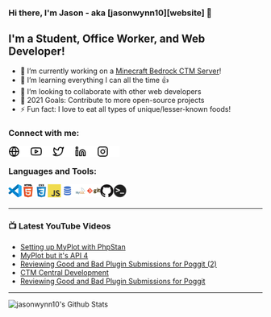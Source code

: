 ### Hi there, I'm Jason - aka [jasonwynn10][website] 👋

## I'm a Student, Office Worker, and Web Developer!
- 🔭 I’m currently working on a [Minecraft Bedrock CTM Server][ctmcentral]!
- 🌱 I’m learning everything I can all the time 👍
- 👯 I’m looking to collaborate with other web developers
- 🥅 2021 Goals: Contribute to more open-source projects
- ⚡ Fun fact: I love to eat all types of unique/lesser-known foods!

### Connect with me:

[<img align="left" alt="jasonwynn10.com" width="22px" src="https://raw.githubusercontent.com/codeSTACKr/codeSTACKr/master/img/globe-light.svg" />][website-light]
[<img align="left" alt="jasonwynn10.com" width="22px" src="https://raw.githubusercontent.com/codeSTACKr/codeSTACKr/master/img/globe-dark.svg" />][website-dark]
[<img align="left" alt="jasonwynn10 | YouTube" width="22px" src="https://raw.githubusercontent.com/codeSTACKr/codeSTACKr/master/img/youtube-light.svg" />][youtube-light]
[<img align="left" alt="jasonwynn10 | YouTube" width="22px" src="https://raw.githubusercontent.com/codeSTACKr/codeSTACKr/master/img/youtube-dark.svg" />][youtube-dark]
[<img align="left" alt="jasonwynn10 | Twitter" width="22px" src="https://raw.githubusercontent.com/codeSTACKr/codeSTACKr/master/img/twitter-light.svg" />][twitter-light]
[<img align="left" alt="jasonwynn10 | Twitter" width="22px" src="https://raw.githubusercontent.com/codeSTACKr/codeSTACKr/master/img/twitter-dark.svg" />][twitter-dark]
[<img align="left" alt="jasonwynn10 | LinkedIn" width="22px" src="https://raw.githubusercontent.com/codeSTACKr/codeSTACKr/master/img/linkedin-light.svg" />][linkedin-light]
[<img align="left" alt="jasonwynn10 | LinkedIn" width="22px" src="https://raw.githubusercontent.com/codeSTACKr/codeSTACKr/master/img/linkedin-dark.svg" />][linkedin-dark]
[<img align="left" alt="jasonwynn10 | Instagram" width="22px" src="https://raw.githubusercontent.com/codeSTACKr/codeSTACKr/master/img/instagram-light.svg" />][instagram-light]
[<img align="left" alt="jasonwynn10 | Instagram" width="22px" src="https://raw.githubusercontent.com/codeSTACKr/codeSTACKr/master/img/instagram-dark.svg" />][instagram-dark]

<br />

### Languages and Tools:

<img align="left" alt="Visual Studio Code" width="26px" src="https://raw.githubusercontent.com/github/explore/80688e429a7d4ef2fca1e82350fe8e3517d3494d/topics/visual-studio-code/visual-studio-code.png" />
<img align="left" alt="HTML5" width="26px" src="https://raw.githubusercontent.com/github/explore/80688e429a7d4ef2fca1e82350fe8e3517d3494d/topics/html/html.png" />
<img align="left" alt="CSS3" width="26px" src="https://raw.githubusercontent.com/github/explore/80688e429a7d4ef2fca1e82350fe8e3517d3494d/topics/css/css.png" />
<img align="left" alt="JavaScript" width="26px" src="https://raw.githubusercontent.com/github/explore/80688e429a7d4ef2fca1e82350fe8e3517d3494d/topics/javascript/javascript.png" />
<img align="left" alt="SQL" width="26px" src="https://raw.githubusercontent.com/github/explore/80688e429a7d4ef2fca1e82350fe8e3517d3494d/topics/sql/sql.png" />
<img align="left" alt="MySQL" width="26px" src="https://raw.githubusercontent.com/github/explore/80688e429a7d4ef2fca1e82350fe8e3517d3494d/topics/mysql/mysql.png" />
<img align="left" alt="Git" width="26px" src="https://raw.githubusercontent.com/github/explore/80688e429a7d4ef2fca1e82350fe8e3517d3494d/topics/git/git.png" />
<img align="left" alt="GitHub" width="26px" src="https://raw.githubusercontent.com/github/explore/78df643247d429f6cc873026c0622819ad797942/topics/github/github.png" />
<img align="left" alt="HTML5" width="26px" src="https://raw.githubusercontent.com/github/explore/80688e429a7d4ef2fca1e82350fe8e3517d3494d/topics/terminal/terminal.png" />

<br />
<br />

---

### 📺 Latest YouTube Videos
<!-- YOUTUBE:START -->
- [Setting up MyPlot with PhpStan](https://www.youtube.com/watch?v=nohq8FYJ7qE)
- [MyPlot but it&#39;s API 4](https://www.youtube.com/watch?v=yCs2ZnwaFhI)
- [Reviewing Good and Bad Plugin Submissions for Poggit &lpar;2&rpar;](https://www.youtube.com/watch?v=O4tnD_6ScPo)
- [CTM Central Development](https://www.youtube.com/watch?v=jxodJqjGWJc)
- [Reviewing Good and Bad Plugin Submissions for Poggit](https://www.youtube.com/watch?v=-GiTzxAmFF4)
<!-- YOUTUBE:END -->

---

<img align="left" alt="jasonwynn10's Github Stats" src="https://github-readme-stats.vercel.app/api?username=jasonwynn10&show_icons=true&hide_border=true" />

[website-light]: https://jasonwynn10.com#gh-light-mode-only
[website-dark]: https://jasonwynn10.com#gh-dark-mode-only
[twitter-light]: https://twitter.com/jasonwynn10#gh-light-mode-only
[twitter-dark]: https://twitter.com/jasonwynn10#gh-dark-mode-only
[youtube-light]: https://www.youtube.com/channel/UCl_WphG9GGEwBKPQcdSPwTA#gh-light-mode-only
[youtube-dark]: https://www.youtube.com/channel/UCl_WphG9GGEwBKPQcdSPwTA#gh-dark-mode-only
[instagram-light]: https://instagram.com/jasonwynn10#gh-light-mode-only
[instagram-dark]: https://instagram.com/jasonwynn10#gh-dark-mode-only
[linkedin-light]: https://linkedin.com/in/jasonwynn10#gh-light-mode-only
[linkedin-dark]: https://linkedin.com/in/jasonwynn10#gh-dark-mode-only
[ctmcentral]: https://ctmcentral.net
